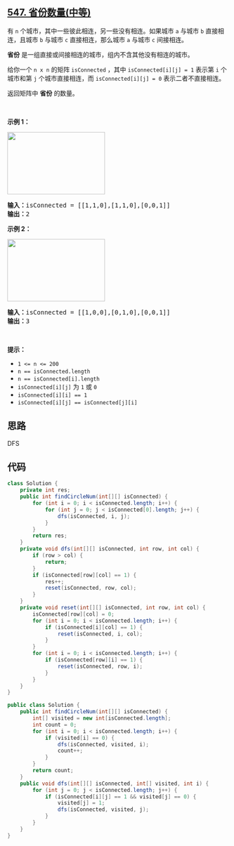 ## [547. 省份数量(中等)](https://leetcode-cn.com/problems/number-of-provinces/)
<div class="notranslate"><div class="original__bRMd">
<div>
<p>有 <code>n</code> 个城市，其中一些彼此相连，另一些没有相连。如果城市 <code>a</code> 与城市 <code>b</code> 直接相连，且城市 <code>b</code> 与城市 <code>c</code> 直接相连，那么城市 <code>a</code> 与城市 <code>c</code> 间接相连。</p>

<p><strong>省份</strong> 是一组直接或间接相连的城市，组内不含其他没有相连的城市。</p>

<p>给你一个 <code>n x n</code> 的矩阵 <code>isConnected</code> ，其中 <code>isConnected[i][j] = 1</code> 表示第 <code>i</code> 个城市和第 <code>j</code> 个城市直接相连，而 <code>isConnected[i][j] = 0</code> 表示二者不直接相连。</p>

<p>返回矩阵中 <strong>省份</strong> 的数量。</p>

<p>&nbsp;</p>

<p><strong>示例 1：</strong></p>
<img style="width: 222px; height: 142px;" src="https://assets.leetcode.com/uploads/2020/12/24/graph1.jpg" alt="">
<pre><strong>输入：</strong>isConnected = [[1,1,0],[1,1,0],[0,0,1]]
<strong>输出：</strong>2
</pre>

<p><strong>示例 2：</strong></p>
<img style="width: 222px; height: 142px;" src="https://assets.leetcode.com/uploads/2020/12/24/graph2.jpg" alt="">
<pre><strong>输入：</strong>isConnected = [[1,0,0],[0,1,0],[0,0,1]]
<strong>输出：</strong>3
</pre>

<p>&nbsp;</p>

<p><strong>提示：</strong></p>

<ul>
	<li><code>1 &lt;= n &lt;= 200</code></li>
	<li><code>n == isConnected.length</code></li>
	<li><code>n == isConnected[i].length</code></li>
	<li><code>isConnected[i][j]</code> 为 <code>1</code> 或 <code>0</code></li>
	<li><code>isConnected[i][i] == 1</code></li>
	<li><code>isConnected[i][j] == isConnected[j][i]</code></li>
</ul>
</div>
</div>
</div>

## 思路
DFS

## 代码
```java
class Solution {
    private int res;
    public int findCircleNum(int[][] isConnected) {
        for (int i = 0; i < isConnected.length; i++) {
            for (int j = 0; j < isConnected[0].length; j++) {
                dfs(isConnected, i, j);
            }
        }
        return res;
    }
    private void dfs(int[][] isConnected, int row, int col) {
        if (row > col) {
            return;
        }
        if (isConnected[row][col] == 1) {
            res++;
            reset(isConnected, row, col);
        }
    }
    private void reset(int[][] isConnected, int row, int col) {
        isConnected[row][col] = 0;
        for (int i = 0; i < isConnected.length; i++) {
            if (isConnected[i][col] == 1) {
                reset(isConnected, i, col);
            }
        }
        for (int i = 0; i < isConnected.length; i++) {
            if (isConnected[row][i] == 1) {
                reset(isConnected, row, i);
            }
        }
    }
}
```
```java
public class Solution {
    public int findCircleNum(int[][] isConnected) {
        int[] visited = new int[isConnected.length];
        int count = 0;
        for (int i = 0; i < isConnected.length; i++) {
            if (visited[i] == 0) {
                dfs(isConnected, visited, i);
                count++;
            }
        }
        return count;
    }
    public void dfs(int[][] isConnected, int[] visited, int i) {
        for (int j = 0; j < isConnected.length; j++) {
            if (isConnected[i][j] == 1 && visited[j] == 0) {
                visited[j] = 1;
                dfs(isConnected, visited, j);
            }
        }
    }
}
```
